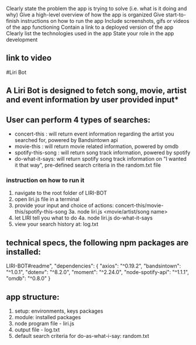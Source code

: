 Clearly state the problem the app is trying to solve (i.e. what is it doing and why)
Give a high-level overview of how the app is organized
Give start-to-finish instructions on how to run the app
Include screenshots, gifs or videos of the app functioning
Contain a link to a deployed version of the app
Clearly list the technologies used in the app
State your role in the app development

## link to video

#Liri Bot
## A Liri Bot is designed to fetch song, movie, artist and event information by user provided input*
## User can perform 4 types of searches:
* concert-this <Your Artist Name>: will return event information regarding the artist you searched for, powered by Bandsintown api
*  movie-this <Your choice of movie>: will return movie related information, powered by omdb
* spotify-this-song <Your choice of song>: will return song track information, powered by spotify
* do-what-it-says: will return spotify song track information on "I wanted it that way", pre-defined search criteria in the random.txt file

### instruction on how to run it
1. navigate to the root folder of LIRI-BOT
2. open liri.js file in a terminal
3. provide your input and choice of actions: concert-this/movie-this/spotify-this-song
    3a. node liri.js <your choice of action> <movie/artist/song name> 
4. let LIRI tell you what to do
    4a. node liri.js do-what-it-says
5. view your search history at: log.txt


## technical specs, the following npm packages are installed:
LIRI-BOT#readme",
  "dependencies": {
    "axios": "^0.19.2",
    "bandsintown": "^1.0.1",
    "dotenv": "^8.2.0",
    "moment": "^2.24.0",
    "node-spotify-api": "^1.1.1",
    "omdb": "^0.8.0"
  }

## app structure:
1. setup: environments, keys packages
2. module: installed packages
3. node program file - liri.js
4. output file - log.txt
5. default search criteria for do-as-what-i-say: random.txt